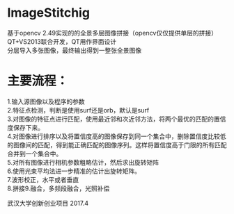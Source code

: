 #  ImageStitchig
基于opencv 2.49实现的的全景多层图像拼接（opencv仅仅提供单层的拼接）  
QT+VS2013联合开发，QT用作界面设计  
分层导入多张图像，最终输出得到一整张全景图像  

# 主要流程：
1.输入源图像以及程序的参数  
2.特征点检测，判断是使用surf还是orb，默认是surf   
3.对图像的特征点进行匹配，使用最近邻和次近邻方法，将两个最优的匹配的置信度保存下来。  
4.对图像进行排序以及将置信度高的图像保存到同一个集合中，删除置信度比较低的图像间的匹配，得到能正确匹配的图像序列。这样将置信度高于门限的所有匹配合并到一个集合中。  
5.对所有图像进行相机参数粗略估计，然后求出旋转矩阵  
6.使用光束平均法进一步精准的估计出旋转矩阵。  
7.波形校正，水平或者垂直  
8.拼接9.融合，多频段融合，光照补偿  

武汉大学创新创业项目 2017.4
